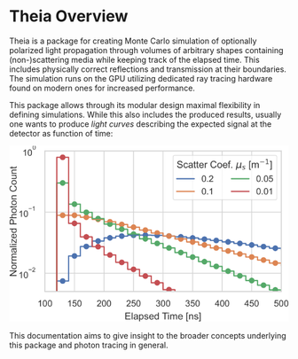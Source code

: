 # Theia Overview

Theia is a package for creating Monte Carlo simulation of optionally polarized
light propagation through volumes of arbitrary shapes containing
(non-)scattering media while keeping track of the elapsed time. This includes
physically correct reflections and transmission at their boundaries. The
simulation runs on the GPU utilizing dedicated ray tracing hardware found on
modern ones for increased performance.

This package allows through its modular design maximal flexibility in
defining simulations. While this also includes the produced results, usually
one wants to produce _light curves_ describing the expected signal at the
detector as function of time:

![light curve example](images/light_curve.png)

This documentation aims to give insight to the broader concepts underlying this
package and photon tracing in general.
